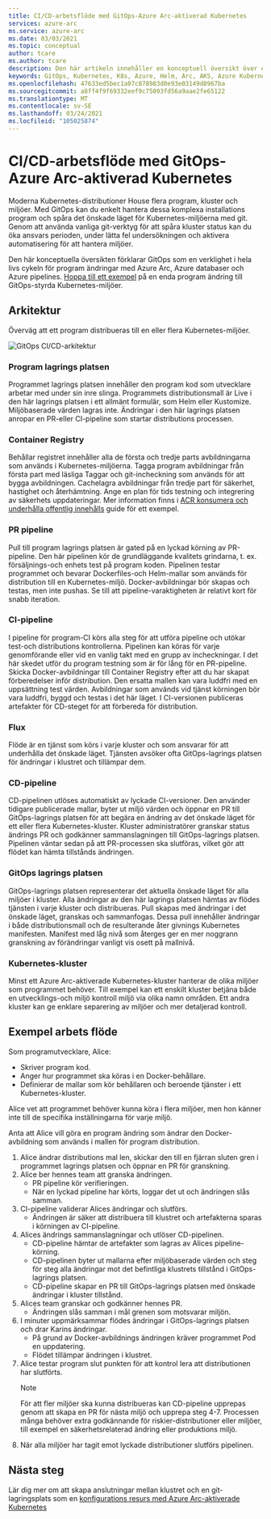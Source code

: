 ```yaml
---
title: CI/CD-arbetsflöde med GitOps-Azure Arc-aktiverad Kubernetes
services: azure-arc
ms.service: azure-arc
ms.date: 03/03/2021
ms.topic: conceptual
author: tcare
ms.author: tcare
description: Den här artikeln innehåller en konceptuell översikt över ett CI/CD-arbetsflöde med GitOps
keywords: GitOps, Kubernetes, K8s, Azure, Helm, Arc, AKS, Azure Kubernetes service, behållare, CI, CD, Azure DevOps
ms.openlocfilehash: 47633ed5bec1a07c878983d0e93e03149d8967ba
ms.sourcegitcommit: a8ff4f9f69332eef9c75093fd56a9aae2fe65122
ms.translationtype: MT
ms.contentlocale: sv-SE
ms.lasthandoff: 03/24/2021
ms.locfileid: "105025874"
---
```

# <a name="cicd-workflow-using-gitops---azure-arc-enabled-kubernetes"></a>CI/CD-arbetsflöde med GitOps-Azure Arc-aktiverad Kubernetes

Moderna Kubernetes-distributioner House flera program, kluster och miljöer. Med GitOps kan du enkelt hantera dessa komplexa installations program och spåra det önskade läget för Kubernetes-miljöerna med git. Genom att använda vanliga git-verktyg för att spåra kluster status kan du öka ansvars perioden, under lätta fel undersökningen och aktivera automatisering för att hantera miljöer.

Den här konceptuella översikten förklarar GitOps som en verklighet i hela livs cykeln för program ändringar med Azure Arc, Azure databaser och Azure pipelines. [Hoppa till ett exempel](#example-workflow) på en enda program ändring till GitOps-styrda Kubernetes-miljöer.

## <a name="architecture"></a>Arkitektur

Överväg att ett program distribueras till en eller flera Kubernetes-miljöer.

![GitOps CI/CD-arkitektur](./media/gitops-arch.png)

### <a name="application-repo"></a>Program lagrings platsen
Programmet lagrings platsen innehåller den program kod som utvecklare arbetar med under sin inre slinga. Programmets distributionsmall är Live i den här lagrings platsen i ett allmänt formulär, som Helm eller Kustomize. Miljöbaserade värden lagras inte. Ändringar i den här lagrings platsen anropar en PR-eller CI-pipeline som startar distributions processen.
### <a name="container-registry"></a>Container Registry
Behållar registret innehåller alla de första och tredje parts avbildningarna som används i Kubernetes-miljöerna. Tagga program avbildningar från första part med läsliga Taggar och git-incheckning som används för att bygga avbildningen. Cachelagra avbildningar från tredje part för säkerhet, hastighet och återhämtning. Ange en plan för tids testning och integrering av säkerhets uppdateringar. Mer information finns i [ACR konsumera och underhålla offentlig innehålls](../../container-registry/tasks-consume-public-content.md) guide för ett exempel.
### <a name="pr-pipeline"></a>PR pipeline
Pull till program lagrings platsen är gated på en lyckad körning av PR-pipeline. Den här pipelinen kör de grundläggande kvalitets grindarna, t. ex. försäljnings-och enhets test på program koden. Pipelinen testar programmet och bevarar Dockerfiles-och Helm-mallar som används för distribution till en Kubernetes-miljö. Docker-avbildningar bör skapas och testas, men inte pushas. Se till att pipeline-varaktigheten är relativt kort för snabb iteration.
### <a name="ci-pipeline"></a>CI-pipeline
I pipeline för program-CI körs alla steg för att utföra pipeline och utökar test-och distributions kontrollerna. Pipelinen kan köras för varje genomförande eller vid en vanlig takt med en grupp av incheckningar. I det här skedet utför du program testning som är för lång för en PR-pipeline. Skicka Docker-avbildningar till Container Registry efter att du har skapat förberedelser inför distribution. Den ersatta mallen kan vara luddfri med en uppsättning test värden. Avbildningar som används vid tjänst körningen bör vara luddfri, byggd och testas i det här läget. I CI-versionen publiceras artefakter för CD-steget för att förbereda för distribution.
### <a name="flux"></a>Flux
Flöde är en tjänst som körs i varje kluster och som ansvarar för att underhålla det önskade läget. Tjänsten avsöker ofta GitOps-lagrings platsen för ändringar i klustret och tillämpar dem.
### <a name="cd-pipeline"></a>CD-pipeline
CD-pipelinen utlöses automatiskt av lyckade CI-versioner. Den använder tidigare publicerade mallar, byter ut miljö värden och öppnar en PR till GitOps-lagrings platsen för att begära en ändring av det önskade läget för ett eller flera Kubernetes-kluster. Kluster administratörer granskar status ändrings PR och godkänner sammanslagningen till GitOps-lagrings platsen. Pipelinen väntar sedan på att PR-processen ska slutföras, vilket gör att flödet kan hämta tillstånds ändringen.
### <a name="gitops-repo"></a>GitOps lagrings platsen
GitOps-lagrings platsen representerar det aktuella önskade läget för alla miljöer i kluster. Alla ändringar av den här lagrings platsen hämtas av flödes tjänsten i varje kluster och distribueras. Pull skapas med ändringar i det önskade läget, granskas och sammanfogas. Dessa pull innehåller ändringar i både distributionsmall och de resulterande åter givnings Kubernetes manifesten. Manifest med låg nivå som återges ger en mer noggrann granskning av förändringar vanligt vis osett på mallnivå.
### <a name="kubernetes-clusters"></a>Kubernetes-kluster
Minst ett Azure Arc-aktiverade Kubernetes-kluster hanterar de olika miljöer som programmet behöver. Till exempel kan ett enskilt kluster betjäna både en utvecklings-och miljö kontroll miljö via olika namn områden. Ett andra kluster kan ge enklare separering av miljöer och mer detaljerad kontroll.
## <a name="example-workflow"></a>Exempel arbets flöde
Som programutvecklare, Alice:
* Skriver program kod.
* Anger hur programmet ska köras i en Docker-behållare.
* Definierar de mallar som kör behållaren och beroende tjänster i ett Kubernetes-kluster.

Alice vet att programmet behöver kunna köra i flera miljöer, men hon känner inte till de specifika inställningarna för varje miljö.

Anta att Alice vill göra en program ändring som ändrar den Docker-avbildning som används i mallen för program distribution.

1. Alice ändrar distributions mal len, skickar den till en fjärran sluten gren i programmet lagrings platsen och öppnar en PR för granskning.
2. Alice ber hennes team att granska ändringen.
    * PR pipeline kör verifieringen.
    * När en lyckad pipeline har körts, loggar det ut och ändringen slås samman.
3. CI-pipeline validerar Alices ändringar och slutförs.
    * Ändringen är säker att distribuera till klustret och artefakterna sparas i körningen av CI-pipeline.
4. Alices ändrings sammanslagningar och utlöser CD-pipelinen.
    * CD-pipeline hämtar de artefakter som lagras av Alices pipeline-körning.
    * CD-pipelinen byter ut mallarna efter miljöbaserade värden och steg för steg alla ändringar mot det befintliga klustrets tillstånd i GitOps-lagrings platsen.
    * CD-pipeline skapar en PR till GitOps-lagrings platsen med önskade ändringar i kluster tillstånd.
5. Alices team granskar och godkänner hennes PR.
    * Ändringen slås samman i mål grenen som motsvarar miljön.
6. I minuter uppmärksammar flödes ändringar i GitOps-lagrings platsen och drar Karins ändringar.
    * På grund av Docker-avbildnings ändringen kräver programmet Pod en uppdatering.
    * Flödet tillämpar ändringen i klustret.
7. Alice testar program slut punkten för att kontrol lera att distributionen har slutförts.
   > [!NOTE]
   > För att fler miljöer ska kunna distribueras kan CD-pipeline upprepas genom att skapa en PR för nästa miljö och upprepa steg 4-7. Processen många behöver extra godkännande för riskier-distributioner eller miljöer, till exempel en säkerhetsrelaterad ändring eller produktions miljö.
8.  När alla miljöer har tagit emot lyckade distributioner slutförs pipelinen.

## <a name="next-steps"></a>Nästa steg
Lär dig mer om att skapa anslutningar mellan klustret och en git-lagringsplats som en [konfigurations resurs med Azure Arc-aktiverade Kubernetes](./conceptual-configurations.md)